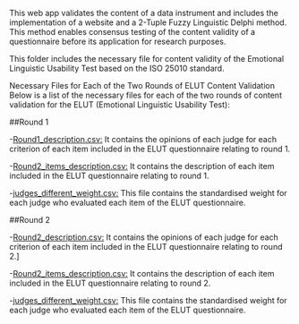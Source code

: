 This web app validates the content of a data instrument and includes the implementation of a website and a 2-Tuple Fuzzy Linguistic Delphi method. This method enables consensus testing of the content validity of a questionnaire before its application for research purposes.

This folder includes the necessary file for content validity of the Emotional Linguistic Usability Test based on the ISO 25010 standard.

Necessary Files for Each of the Two Rounds of ELUT Content Validation
Below is a list of the necessary files for each of the two rounds of content validation for the ELUT (Emotional Linguistic Usability Test):

##Round 1

-[Round1_description.csv:](/2TFLD-ELUT/Round1_description.csv) It contains the opinions of each judge for each criterion of each item included in the ELUT questionnaire relating to round 1.

-[Round2_items_description.csv:](/2TFLD-ELUT/Round1_items_description.csv) It contains the description of each item included in the ELUT questionnaire relating to round 1.

-[judges_different_weight.csv:](/2TFLD-ELUT/judges_different_weight.cs) This file contains the standardised weight for each judge who evaluated each item of the ELUT questionnaire.

##Round 2

-[Round2_description.csv:](/2TFLD-ELUT/Round2_responses.csv) It contains the opinions of each judge for each criterion of each item included in the ELUT questionnaire relating to round 2.]

-[Round2_items_description.csv:](/2TFLD-ELUT/Round2_items_description.csv) It contains the description of each item included in the ELUT questionnaire relating to round 2.

-[judges_different_weight.csv:](/2TFLD-ELUT/judges_different_weight.cs) This file contains the standardised weight for each judge who evaluated each item of the ELUT questionnaire.

